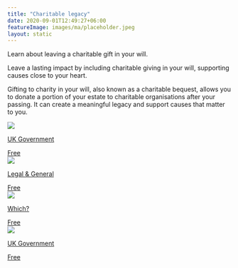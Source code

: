 ```yaml
---
title: "Charitable legacy"
date: 2020-09-01T12:49:27+06:00
featureImage: images/ma/placeholder.jpeg
layout: static
---
```


Learn about leaving a charitable gift in your will.

Leave a lasting impact by including charitable giving in your will, supporting causes close to your heart.

Gifting to charity in your will, also known as a charitable bequest, allows you to donate a portion of your estate to charitable organisations after your passing. It can create a meaningful legacy and support causes that matter to you.

<a class="ma-link" href="https://www.gov.uk/donating-to-charity/leaving-gifts-to-charity-in-your-will"><div class="ma-card"><div class="ma-icon"><img src ="/images/icon-check.png"/></div><div class="ma-name"><p>UK Government</p></div><div class="ma-paid-text"><span>Free </span></div></div></a><a class="ma-link" href="https://www.legalandgeneral.com/insurance/over-50-life-insurance/wills/gift-charities-in-your-will/"><div class="ma-card"><div class="ma-icon"><img src ="/images/icon-check.png"/></div><div class="ma-name"><p>Legal & General</p></div><div class="ma-paid-text"><span>Free</span></div></div></a><a class="ma-link" href="https://www.which.co.uk/news/article/eight-things-to-consider-when-leaving-a-gift-to-charity-in-your-will-aXnDC1H3klca"><div class="ma-card"><div class="ma-icon"><img src ="/images/icon-check.png"/></div><div class="ma-name"><p>Which?</p></div><div class="ma-paid-text"><span>Free</span></div></div></a><a class="ma-link" href="https://register-of-charities.charitycommission.gov.uk/"><div class="ma-card"><div class="ma-icon"><img src ="/images/icon-check.png"/></div><div class="ma-name"><p>UK Government</p></div><div class="ma-paid-text"><span>Free </span></div></div></a>  

<br/><br/>






